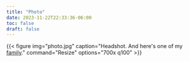 ```yaml
---
title: "Photo"
date: 2023-11-22T22:33:36-06:00
toc: false
draft: false
---
```


<!--more-->

{{< figure
img="photo.jpg"
caption="Headshot. And here's one of my [family](/family/)."
command="Resize"
options="700x q100" >}}
